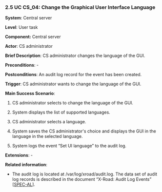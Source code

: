### 2.5 UC CS\_04: Change the Graphical User Interface Language

**System**: Central server

**Level**: User task

**Component:** Central server

**Actor**: CS administrator

**Brief Description**: CS administrator changes the language of the GUI.

**Preconditions**: -

**Postconditions**: An audit log record for the event has been created.

**Trigger**: CS administrator wants to change the language of the GUI.

**Main Success Scenario**:

1.  CS administrator selects to change the language of the GUI.

2.  System displays the list of supported languages.

3.  CS administrator selects a language.

4.  System saves the CS administrator's choice and displays the GUI in
    the language in the selected language.

5.  System logs the event “Set UI language” to the audit log.

**Extensions**: -

**Related information**:

-   The audit log is located at /var/log/xroad/audit.log. The data set
    of audit log records is described in the document “X-Road: Audit Log
    Events” \[[SPEC-AL](#Ref_SPEC-AL)\].